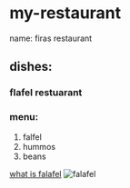 # my-restaurant
name: firas restaurant
## dishes:
### flafel restuarant
### menu: 
1. falfel
2. hummos
3. beans

[what is falafel](https://www.foodnetwork.com/how-to/packages/food-network-essentials/what-is-falafel)
![falafel](https://e7.pngegg.com/pngimages/569/504/png-clipart-falafel-falafel.png)


